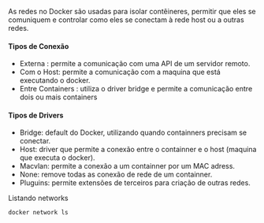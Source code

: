 As redes no Docker são usadas para isolar contêineres, permitir que eles se comuniquem e controlar como eles se conectam à rede host ou a outras redes.

#### Tipos de Conexão

- Externa : permite a comunicação com uma API de um servidor remoto.
- Com o Host: permite a comunicação com a maquina que está executando o docker.
- Entre Containers : utiliza o driver bridge e permite a comunicação entre dois ou mais containers

#### Tipos de Drivers
- Bridge: default do Docker, utilizando quando containners precisam se conectar.
- Host: driver que permite a conexão entre o containner e o host (maquina que executa o docker).
- Macvlan: permite a conexão a um containner por um MAC adress.
- None: remove todas as conexão de rede de um containner.
- Pluguins: permite extensões de terceiros para criação de outras redes.

Listando networks
```bash
docker network ls
```
